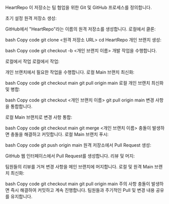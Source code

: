 HeartRepo
이 저장소는 팀 협업을 위한 Git 및 GitHub 프로세스를 정의합니다.

초기 설정
원격 저장소 생성:

GitHub에서 "HeartRepo"라는 이름의 원격 저장소를 생성합니다.
로컬에서 클론:

bash
Copy code
git clone <원격 저장소 URL>
cd HeartRepo
개인 브랜치 생성:

bash
Copy code
git checkout -b <개인 브랜치 이름>
개발 작업을 수행합니다.

로컬에서 작업
로컬에서 작업:

개인 브랜치에서 필요한 작업을 수행합니다.
로컬 Main 브랜치 최신화:

bash
Copy code
git checkout main
git pull origin main
로컬 개인 브랜치 최신화 및 병합:

bash
Copy code
git checkout <개인 브랜치 이름>
git pull origin main
변경 사항을 통합합니다.

로컬 Main 브랜치로 변경 사항 통합:

bash
Copy code
git checkout main
git merge <개인 브랜치 이름>
충돌이 발생하면 충돌을 해결하고 커밋합니다.
로컬 Main 브랜치 푸시:

bash
Copy code
git push origin main
원격 저장소에서 Pull Request 생성:

GitHub 웹 인터페이스에서 Pull Request를 생성합니다.
리뷰 및 머지:

팀원들의 리뷰를 거쳐 변경 사항을 메인 브랜치에 머지합니다.
로컬 및 원격 Main 브랜치 최신화:

bash
Copy code
git checkout main
git pull origin main
주의 사항
충돌이 발생하면 즉시 해결하여 커밋하고 계속 진행합니다.
팀원들과 주기적인 Pull 및 변경 내용 공유를 유지합니다.
